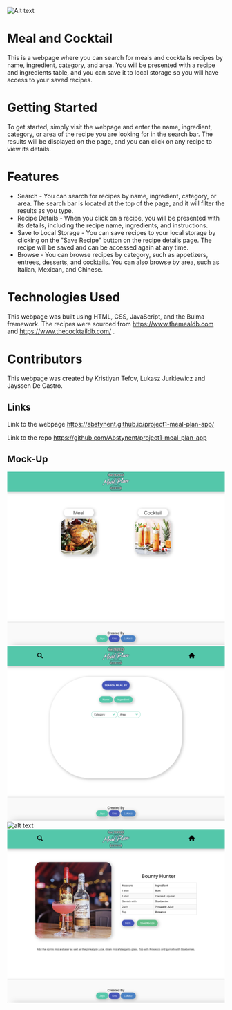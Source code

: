 <img
  src="./assets/images/logo.png"
  alt="Alt text"
  title="Optional title"
  style="display: inline-block; margin: 0 auto; max-width: 300px">
  
# Meal and Cocktail
This is a webpage where you can search for meals and cocktails recipes by name, ingredient, category, and area. You will be presented with a recipe and ingredients table, and you can save it to local storage so you will have access to your saved recipes.
# Getting Started
To get started, simply visit the webpage and enter the name, ingredient, category, or area of the recipe you are looking for in the search bar. The results will be displayed on the page, and you can click on any recipe to view its details.

# Features
* Search - You can search for recipes by name, ingredient, category, or area. The search bar is located at the top of the page, and it will filter the results as you type.
* Recipe Details - When you click on a recipe, you will be presented with its details, including the recipe name, ingredients, and instructions.
* Save to Local Storage - You can save recipes to your local storage by clicking on the "Save Recipe" button on the recipe details page. The recipe will be saved and can be accessed again at any time.
* Browse - You can browse recipes by category, such as appetizers, entrees, desserts, and cocktails. You can also browse by area, such as Italian, Mexican, and Chinese.

# Technologies Used
This webpage was built using HTML, CSS, JavaScript, and the Bulma framework. The recipes were sourced from https://www.themealdb.com and https://www.thecocktaildb.com/ .

# Contributors
This webpage was created by Kristiyan Tefov, Lukasz Jurkiewicz and Jayssen De Castro. 

## Links
Link to the webpage https://abstynent.github.io/project1-meal-plan-app/

Link to the repo https://github.com/Abstynent/project1-meal-plan-app

## Mock-Up

![alt text](./assets/images/screnshoots/Screenshot.png)
![alt text](./assets/images/screnshoots/Screenshot1.png)
![alt text](./assets/images/screnshoots/Screenshot2.png)
![alt text](./assets/images/screnshoots/Screenshot3.png)


